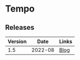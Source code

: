 # Tempo

## Releases

Version | Date | Links
------- | ---- | -----
1.5 | 2022-08 | [Blog](https://grafana.com/blog/2022/08/22/grafana-tempo-1.5-release-new-metrics-features-with-opentelemetry-parquet-support-and-the-path-to-2.0/)
